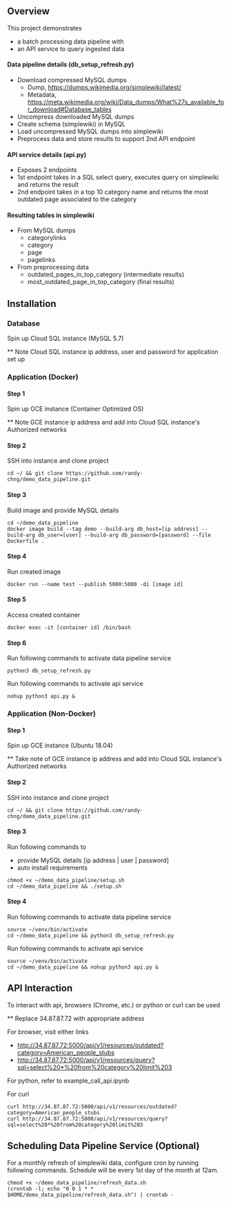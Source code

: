 ## Overview

This project demonstrates
- a batch processing data pipeline with
- an API service to query ingested data

#### Data pipeline details (db_setup_refresh.py)
- Download compressed MySQL dumps
    - Dump, https://dumps.wikimedia.org/simplewiki/latest/
    - Metadata, https://meta.wikimedia.org/wiki/Data_dumps/What%27s_available_for_download#Database_tables
- Uncompress downloaded MySQL dumps
- Create schema (simplewiki) in MySQL
- Load uncompressed MySQL dumps into simplewiki
- Preprocess data and store results to support 2nd API endpoint

#### API service details (api.py)
- Exposes 2 endpoints
- 1st endpoint takes in a SQL select query, executes query on simplewiki and returns the result
- 2nd endpoint takes in a top 10 category name and returns the most outdated page associated to the category

#### Resulting tables in simplewiki
- From MySQL dumps
    - categorylinks
    - category
    - page
    - pagelinks
- From preprocessing data
    - outdated_pages_in_top_category (intermediate results)
    - most_outdated_page_in_top_category (final results)

## Installation

### Database
Spin up Cloud SQL instance (MySQL 5.7)

** Note Cloud SQL instance ip address, user and password for application set up

### Application (Docker)

#### Step 1
Spin up GCE instance (Container Optimized OS)

** Note GCE instance ip address and add into Cloud SQL instance's Authorized networks

#### Step 2
SSH into instance and clone project
```
cd ~/ && git clone https://github.com/randy-chng/demo_data_pipeline.git
```

#### Step 3
Build image and provide MySQL details
```
cd ~/demo_data_pipeline
docker image build --tag demo --build-arg db_host=[ip address] --build-arg db_user=[user] --build-arg db_password=[password] --file Dockerfile .
```

#### Step 4
Run created image
```
docker run --name test --publish 5000:5000 -di [image id]
```

#### Step 5
Access created container
```
docker exec -it [container id] /bin/bash
```

#### Step 6
Run following commands to activate data pipeline service
```
python3 db_setup_refresh.py
```

Run following commands to activate api service
```
nohup python3 api.py &
```

### Application (Non-Docker)

#### Step 1
Spin up GCE instance (Ubuntu 18.04)

** Take note of GCE instance ip address and add into Cloud SQL instance's Authorized networks

#### Step 2
SSH into instance and clone project
```
cd ~/ && git clone https://github.com/randy-chng/demo_data_pipeline.git
```

#### Step 3
Run following commands to
- provide MySQL details [ip address | user | password]
- auto install requirements
```
chmod +x ~/demo_data_pipeline/setup.sh
cd ~/demo_data_pipeline && ./setup.sh
```

#### Step 4
Run following commands to activate data pipeline service
```
source ~/venv/bin/activate
cd ~/demo_data_pipeline && python3 db_setup_refresh.py
```

Run following commands to activate api service
```
source ~/venv/bin/activate
cd ~/demo_data_pipeline && nohup python3 api.py &
```

## API Interaction

To interact with api, browsers (Chrome, etc.) or python or curl can be used

** Replace 34.87.87.72 with appropriate address

For browser, visit either links
- http://34.87.87.72:5000/api/v1/resources/outdated?category=American_people_stubs
- http://34.87.87.72:5000/api/v1/resources/query?sql=select%20*%20from%20category%20limit%203

For python, refer to example_call_api.ipynb

For curl
```
curl http://34.87.87.72:5000/api/v1/resources/outdated?category=American_people_stubs
curl http://34.87.87.72:5000/api/v1/resources/query?sql=select%20*%20from%20category%20limit%203
```

## Scheduling Data Pipeline Service (Optional)
For a monthly refresh of simplewiki data, configure cron by running following commands.
Schedule will be every 1st day of the month at 12am.
```
chmod +x ~/demo_data_pipeline/refresh_data.sh
(crontab -l; echo "0 0 1 * * $HOME/demo_data_pipeline/refresh_data.sh") | crontab -
```